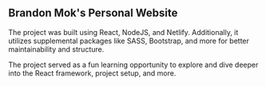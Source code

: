 ## Brandon Mok's Personal Website

The project was built using React, NodeJS, and Netlify.
Additionally, it utilizes supplemental packages like SASS, Bootstrap, and more for better maintainability and structure.

The project served as a fun learning opportunity to explore and dive deeper into the React framework, project setup, and more.
